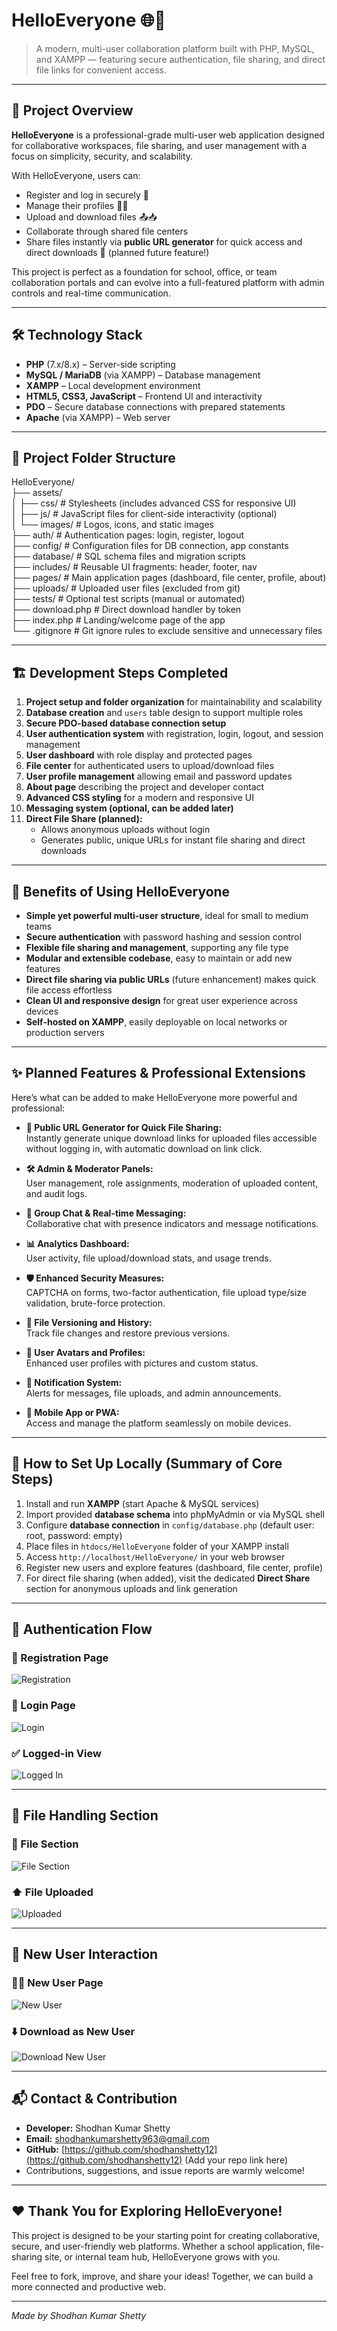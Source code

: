 # HelloEveryone 🌐👥

> A modern, multi-user collaboration platform built with PHP, MySQL, and XAMPP — featuring secure authentication, file sharing, and direct file links for convenient access.

---

## 🚀 Project Overview

**HelloEveryone** is a professional-grade multi-user web application designed for collaborative workspaces, file sharing, and user management with a focus on simplicity, security, and scalability.

With HelloEveryone, users can:

- Register and log in securely 🔐
- Manage their profiles 🧑‍💻
- Upload and download files 📤📥
- Collaborate through shared file centers
- Share files instantly via **public URL generator** for quick access and direct downloads 🚀 (planned future feature!)

This project is perfect as a foundation for school, office, or team collaboration portals and can evolve into a full-featured platform with admin controls and real-time communication.

---

## 🛠️ Technology Stack

- **PHP** (7.x/8.x) – Server-side scripting  
- **MySQL / MariaDB** (via XAMPP) – Database management  
- **XAMPP** – Local development environment  
- **HTML5, CSS3, JavaScript** – Frontend UI and interactivity  
- **PDO** – Secure database connections with prepared statements  
- **Apache** (via XAMPP) – Web server

---

## 📁 Project Folder Structure

HelloEveryone/  
├── assets/  
│   ├── css/ # Stylesheets (includes advanced CSS for responsive UI)  
│   ├── js/ # JavaScript files for client-side interactivity (optional)  
│   └── images/ # Logos, icons, and static images  
├── auth/ # Authentication pages: login, register, logout  
├── config/ # Configuration files for DB connection, app constants  
├── database/ # SQL schema files and migration scripts  
├── includes/ # Reusable UI fragments: header, footer, nav  
├── pages/ # Main application pages (dashboard, file center, profile, about)  
├── uploads/ # Uploaded user files (excluded from git)  
├── tests/ # Optional test scripts (manual or automated)  
├── download.php # Direct download handler by token  
├── index.php # Landing/welcome page of the app  
└── .gitignore # Git ignore rules to exclude sensitive and unnecessary files  

---

## 🏗️ Development Steps Completed

1. **Project setup and folder organization** for maintainability and scalability  
2. **Database creation** and `users` table design to support multiple roles  
3. **Secure PDO-based database connection setup**  
4. **User authentication system** with registration, login, logout, and session management  
5. **User dashboard** with role display and protected pages  
6. **File center** for authenticated users to upload/download files  
7. **User profile management** allowing email and password updates  
8. **About page** describing the project and developer contact  
9. **Advanced CSS styling** for a modern and responsive UI  
10. **Messaging system (optional, can be added later)**  
11. **Direct File Share (planned):**  
    - Allows anonymous uploads without login  
    - Generates public, unique URLs for instant file sharing and direct downloads  

---

## 🎯 Benefits of Using HelloEveryone

- **Simple yet powerful multi-user structure**, ideal for small to medium teams  
- **Secure authentication** with password hashing and session control  
- **Flexible file sharing and management**, supporting any file type  
- **Modular and extensible codebase**, easy to maintain or add new features  
- **Direct file sharing via public URLs** (future enhancement) makes quick file access effortless  
- **Clean UI and responsive design** for great user experience across devices  
- **Self-hosted on XAMPP**, easily deployable on local networks or production servers

---

## ✨ Planned Features & Professional Extensions

Here’s what can be added to make HelloEveryone more powerful and professional:

- **🚀 Public URL Generator for Quick File Sharing:**  
  Instantly generate unique download links for uploaded files accessible without logging in, with automatic download on link click.

- **🛠️ Admin & Moderator Panels:**  
  User management, role assignments, moderation of uploaded content, and audit logs.

- **👥 Group Chat & Real-time Messaging:**  
  Collaborative chat with presence indicators and message notifications.

- **📊 Analytics Dashboard:**  
  User activity, file upload/download stats, and usage trends.

- **🛡️ Enhanced Security Measures:**  
  CAPTCHA on forms, two-factor authentication, file upload type/size validation, brute-force protection.

- **📁 File Versioning and History:**  
  Track file changes and restore previous versions.

- **👤 User Avatars and Profiles:**  
  Enhanced user profiles with pictures and custom status.

- **🔔 Notification System:**  
  Alerts for messages, file uploads, and admin announcements.

- **📱 Mobile App or PWA:**  
  Access and manage the platform seamlessly on mobile devices.

---

## 📄 How to Set Up Locally (Summary of Core Steps)

1. Install and run **XAMPP** (start Apache & MySQL services)  
2. Import provided **database schema** into phpMyAdmin or via MySQL shell  
3. Configure **database connection** in `config/database.php` (default user: root, password: empty)  
4. Place files in `htdocs/HelloEveryone` folder of your XAMPP install  
5. Access `http://localhost/HelloEveryone/` in your web browser  
6. Register new users and explore features (dashboard, file center, profile)  
7. For direct file sharing (when added), visit the dedicated **Direct Share** section for anonymous uploads and link generation

---
## 🔐 Authentication Flow

### 📝 Registration Page  
![Registration](https://github.com/shodhabshetty12/HelloEveryone/img/reg.jpg?raw=true)

### 🔑 Login Page  
![Login](https://github.com/shodhabshetty12/HelloEveryone/img/log.jpg?raw=true)

### ✅ Logged-in View  
![Logged In](https://github.com/shodhabshetty12/HelloEveryone/img/loggedin.jpg?raw=true)

---

## 📁 File Handling Section

### 📂 File Section  
![File Section](https://github.com/shodhabshetty12/HelloEveryone/img/file%20section.jpg?raw=true)

### ⬆️ File Uploaded  
![Uploaded](https://github.com/shodhabshetty12/HelloEveryone/img/uploaded.jpg?raw=true)

---

## 👥 New User Interaction

### 🙋‍♂️ New User Page  
![New User](https://github.com/shodhabshetty12/HelloEveryone/img/newuser.png?raw=true)

### ⬇️ Download as New User  
![Download New User](https://github.com/shodhabshetty12/HelloEveryone/img/downloadinginnewuser.png?raw=true)

---


## 📬 Contact & Contribution

- **Developer:** Shodhan Kumar Shetty  
- **Email:** [shodhankumarshetty963@gmail.com](mailto:shodhankumarshetty963@gmail.com)  
- **GitHub:** [https://github.com/shodhanshetty12](https://github.com/shodhanshetty12) (Add your repo link here)  
- Contributions, suggestions, and issue reports are warmly welcome!

---

## ❤️ Thank You for Exploring HelloEveryone!

This project is designed to be your starting point for creating collaborative, secure, and user-friendly web platforms. Whether a school application, file-sharing site, or internal team hub, HelloEveryone grows with you.

Feel free to fork, improve, and share your ideas! Together, we can build a more connected and productive web.

---

*Made  by Shodhan Kumar Shetty*
